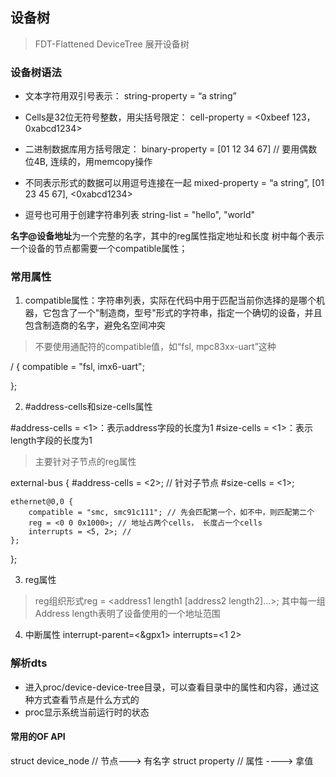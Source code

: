 ## **设备树**
> FDT-Flattened DeviceTree 展开设备树

### **设备树语法**
- 文本字符用双引号表示：
    string-property = “a string”

- Cells是32位无符号整数，用尖括号限定：
    cell-property = <0xbeef 123， 0xabcd1234>

- 二进制数据库用方括号限定：
    binary-property = [01 12 34 67]  // 要用偶数位4B, 连续的，用memcopy操作

- 不同表示形式的数据可以用逗号连接在一起
    mixed-property = “a string”, [01 23 45 67], <0xabcd1234>

- 逗号也可用于创建字符串列表
    string-list = "hello", "world"

**名字@设备地址**为一个完整的名字，其中的reg属性指定地址和长度
树中每个表示一个设备的节点都需要一个compatible属性；


### **常用属性**
1. compatible属性：字符串列表，实际在代码中用于匹配当前你选择的是哪个机器，它包含了一个"制造商，型号"形式的字符串，指定一个确切的设备，并且包含制造商的名字，避免名空间冲突
> 不要使用通配符的compatible值，如“fsl, mpc83xx-uart”这种

/ {
    compatible = "fsl, imx6-uart";

};

2. #address-cells和size-cells属性

#address-cells = <1>：表示address字段的长度为1
#size-cells = <1>：表示length字段的长度为1
> 主要针对子节点的reg属性

external-bus {
    #address-cells = <2>;  // 针对子节点
    #size-cells = <1>;

    ethernet@0,0 {
        compatible = "smc, smc91c111"; // 先会匹配第一个，如不中，则匹配第二个
        reg = <0 0 0x1000>; // 地址占两个cells， 长度占一个cells
        interrupts = <5, 2>; //
    };

};

3. reg属性
> reg组织形式reg = <address1 length1 [address2 length2]...>; 其中每一组Address length表明了设备使用的一个地址范围


4. 中断属性
interrupt-parent=<&gpx1>
interrupts=<1 2>




### **解析dts**
- 进入proc/device-device-tree目录，可以查看目录中的属性和内容，通过这种方式查看节点是什么方式的
- proc显示系统当前运行时的状态

#### **常用的OF API**
struct device_node  // 节点---> 有名字
struct property   // 属性 ----> 拿值
